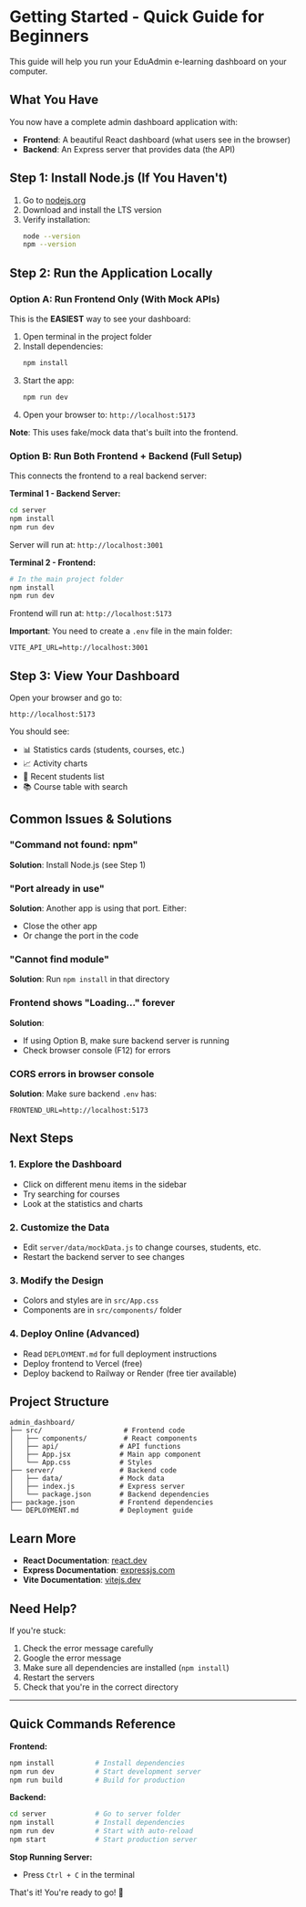 # Getting Started - Quick Guide for Beginners

This guide will help you run your EduAdmin e-learning dashboard on your computer.

## What You Have

You now have a complete admin dashboard application with:
- **Frontend**: A beautiful React dashboard (what users see in the browser)
- **Backend**: An Express server that provides data (the API)

## Step 1: Install Node.js (If You Haven't)

1. Go to [nodejs.org](https://nodejs.org)
2. Download and install the LTS version
3. Verify installation:
   ```bash
   node --version
   npm --version
   ```

## Step 2: Run the Application Locally

### Option A: Run Frontend Only (With Mock APIs)

This is the **EASIEST** way to see your dashboard:

1. Open terminal in the project folder
2. Install dependencies:
   ```bash
   npm install
   ```
3. Start the app:
   ```bash
   npm run dev
   ```
4. Open your browser to: `http://localhost:5173`

**Note**: This uses fake/mock data that's built into the frontend.

### Option B: Run Both Frontend + Backend (Full Setup)

This connects the frontend to a real backend server:

**Terminal 1 - Backend Server:**
```bash
cd server
npm install
npm run dev
```
Server will run at: `http://localhost:3001`

**Terminal 2 - Frontend:**
```bash
# In the main project folder
npm install
npm run dev
```
Frontend will run at: `http://localhost:5173`

**Important**: You need to create a `.env` file in the main folder:
```
VITE_API_URL=http://localhost:3001
```

## Step 3: View Your Dashboard

Open your browser and go to:
```
http://localhost:5173
```

You should see:
- 📊 Statistics cards (students, courses, etc.)
- 📈 Activity charts
- 👥 Recent students list
- 📚 Course table with search

## Common Issues & Solutions

### "Command not found: npm"
**Solution**: Install Node.js (see Step 1)

### "Port already in use"
**Solution**: Another app is using that port. Either:
- Close the other app
- Or change the port in the code

### "Cannot find module"
**Solution**: Run `npm install` in that directory

### Frontend shows "Loading..." forever
**Solution**: 
- If using Option B, make sure backend server is running
- Check browser console (F12) for errors

### CORS errors in browser console
**Solution**: Make sure backend `.env` has:
```
FRONTEND_URL=http://localhost:5173
```

## Next Steps

### 1. Explore the Dashboard
- Click on different menu items in the sidebar
- Try searching for courses
- Look at the statistics and charts

### 2. Customize the Data
- Edit `server/data/mockData.js` to change courses, students, etc.
- Restart the backend server to see changes

### 3. Modify the Design
- Colors and styles are in `src/App.css`
- Components are in `src/components/` folder

### 4. Deploy Online (Advanced)
- Read `DEPLOYMENT.md` for full deployment instructions
- Deploy frontend to Vercel (free)
- Deploy backend to Railway or Render (free tier available)

## Project Structure

```
admin_dashboard/
├── src/                    # Frontend code
│   ├── components/         # React components
│   ├── api/               # API functions
│   ├── App.jsx            # Main app component
│   └── App.css            # Styles
├── server/                # Backend code
│   ├── data/              # Mock data
│   ├── index.js           # Express server
│   └── package.json       # Backend dependencies
├── package.json           # Frontend dependencies
└── DEPLOYMENT.md          # Deployment guide
```

## Learn More

- **React Documentation**: [react.dev](https://react.dev)
- **Express Documentation**: [expressjs.com](https://expressjs.com)
- **Vite Documentation**: [vitejs.dev](https://vitejs.dev)

## Need Help?

If you're stuck:
1. Check the error message carefully
2. Google the error message
3. Make sure all dependencies are installed (`npm install`)
4. Restart the servers
5. Check that you're in the correct directory

---

## Quick Commands Reference

**Frontend:**
```bash
npm install          # Install dependencies
npm run dev          # Start development server
npm run build        # Build for production
```

**Backend:**
```bash
cd server            # Go to server folder
npm install          # Install dependencies
npm run dev          # Start with auto-reload
npm start            # Start production server
```

**Stop Running Server:**
- Press `Ctrl + C` in the terminal

That's it! You're ready to go! 🚀
